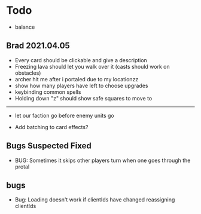# Todo

- balance

## Brad 2021.04.05

- Every card should be clickable and give a description
- Freezing lava should let you walk over it (casts should work on obstacles)
- archer hit me after i portaled due to my locationzz
- show how many players have left to choose upgrades
- keybinding common spells
- Holding down "z" should show safe squares to move to

---

- let our faction go before enemy units go

- Add batching to card effects?

## Bugs Suspected Fixed

- BUG: Sometimes it skips other players turn when one goes through the protal

## bugs

- Bug: Loading doesn't work if clientIds have changed reassigning clientIds
